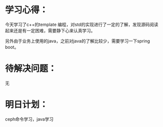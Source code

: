 # 学习心得：

今天学习了c++的template 编程，对std的实现进行了一定的了解，发现源码阅读起来还是有一定困难，需要静下心来认真学习。

另外由于业务上使用的java，之前对java的了解比较少，需要学习一下spring boot。

# 待解决问题：

无

# 明日计划：

ceph命令学习，java学习

